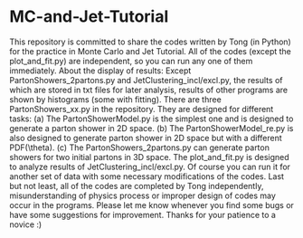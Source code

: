 # MC-and-Jet-Tutorial
This repository is committed to share the codes written by Tong (in Python) for the practice in Monte Carlo and Jet Tutorial.
All of the codes (except the plot_and_fit.py) are independent, so you can run any one of them immediately.
About the display of results: Except PartonShowers_2partons.py and JetClustering_incl/excl.py, the results of which are stored in txt files for later analysis, results of other programs are shown by histograms (some with fitting).
There are three PartonShowers_xx.py in the repository. They are designed for different tasks: (a) The PartonShowerModel.py is the simplest one and is designed to generate a parton shower in 2D space. (b) The PartonShowerModel_re.py is also designed to generate parton shower in 2D space but with a different PDF(\theta). (c) The PartonShowers_2partons.py can generate parton showers for two initial partons in 3D space.
The plot_and_fit.py is designed to analyze results of JetClustering_incl/excl.py. Of course you can run it for another set of data with some necessary modifications of the codes.
Last but not least, all of the codes are completed by Tong independently, misunderstanding of physics process or improper design of codes may occur in the programs. Please let me know whenever you find some bugs or have some suggestions for improvement. Thanks for your patience to a novice :)
